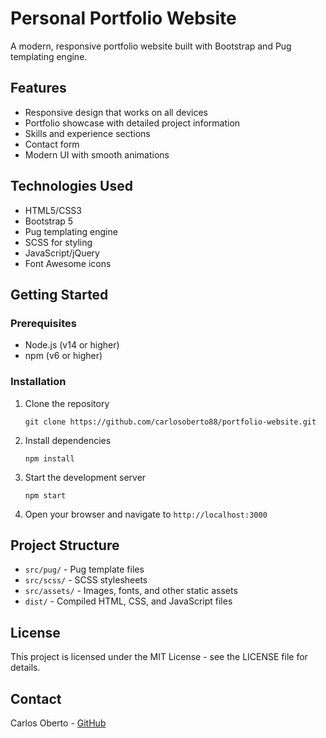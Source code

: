 # Personal Portfolio Website

A modern, responsive portfolio website built with Bootstrap and Pug templating engine.

## Features

- Responsive design that works on all devices
- Portfolio showcase with detailed project information
- Skills and experience sections
- Contact form
- Modern UI with smooth animations

## Technologies Used

- HTML5/CSS3
- Bootstrap 5
- Pug templating engine
- SCSS for styling
- JavaScript/jQuery
- Font Awesome icons

## Getting Started

### Prerequisites

- Node.js (v14 or higher)
- npm (v6 or higher)

### Installation

1. Clone the repository
   ```
   git clone https://github.com/carlosoberto88/portfolio-website.git
   ```

2. Install dependencies
   ```
   npm install
   ```

3. Start the development server
   ```
   npm start
   ```

4. Open your browser and navigate to `http://localhost:3000`

## Project Structure

- `src/pug/` - Pug template files
- `src/scss/` - SCSS stylesheets
- `src/assets/` - Images, fonts, and other static assets
- `dist/` - Compiled HTML, CSS, and JavaScript files

## License

This project is licensed under the MIT License - see the LICENSE file for details.

## Contact

Carlos Oberto - [GitHub](https://github.com/carlosoberto88)
